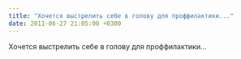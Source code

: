 ```yaml
---
title: "Хочется выстрелить себе в голову для проффилактики..."
date: 2011-06-27 21:05:00 +0300
---
```


Хочется выстрелить себе в голову для проффилактики...

